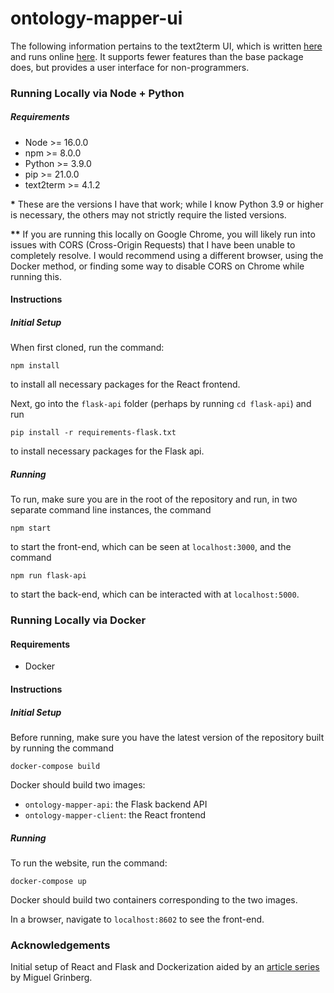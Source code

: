 # ontology-mapper-ui
The following information pertains to the text2term UI, which is written [here](https://github.com/rsgoncalves/text2term-ui) and runs online [here](https://text2term.hms.harvard.edu/). It supports fewer features than the base package does, but provides a user interface for non-programmers.

### Running Locally via Node + Python

##### Requirements

-   Node >= 16.0.0
-   npm >= 8.0.0
-   Python >= 3.9.0
-   pip >= 21.0.0
-   text2term >= 4.1.2

**\*** These are the versions I have that work; while I know Python 3.9 or higher is necessary, the others may not strictly require the listed versions.

**\*\*** If you are running this locally on Google Chrome, you will likely run into issues with CORS (Cross-Origin Requests) that I have been unable to completely resolve. I would recommend using a different browser, using the Docker method, or finding some way to disable CORS on Chrome while running this.

#### Instructions

##### Initial Setup

When first cloned, run the command:


```
npm install
```

to install all necessary packages for the React frontend.

Next, go into the `flask-api` folder (perhaps by running `cd flask-api`) and run

```
pip install -r requirements-flask.txt
```

to install necessary packages for the Flask api.

##### Running

To run, make sure you are in the root of the repository and run, in two separate command line instances, the command

```
npm start
```

to start the front-end, which can be seen at `localhost:3000`, and the command

```
npm run flask-api
```

to start the back-end, which can be interacted with at `localhost:5000`.

### Running Locally via Docker

#### Requirements

-   Docker

#### Instructions

##### Initial Setup

Before running, make sure you have the latest version of the repository built by running the command

```
docker-compose build
```

Docker should build two images:

-   `ontology-mapper-api`: the Flask backend API
-   `ontology-mapper-client`: the React frontend

##### Running

To run the website, run the command:

```
docker-compose up
```

Docker should build two containers corresponding to the two images.

In a browser, navigate to `localhost:8602` to see the front-end.

### Acknowledgements

Initial setup of React and Flask and Dockerization aided by an [article series](https://blog.miguelgrinberg.com/post/how-to-dockerize-a-react-flask-project) by Miguel Grinberg.